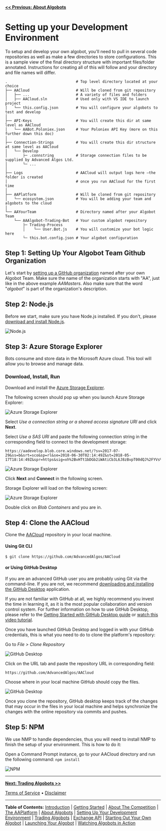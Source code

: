 **[<< Previous: About Algobots](../Algobots.md)**


# Setting up your Development Environment

To setup and develop your own algobot, you'll need to pull in several code repositories as well as make a few directories to store configurations. This is a sample view of the final directory structure with important files/folder annotated. Instructions for creating all of this will follow and your directory and file names will differ.

```
.                               # Top level directory located at your choice
├── AACloud                     # Will be cloned from git repository
│   ├── ...                     # A variety of files and folders
│   ├── AACloud.sln             # Used only with VS IDE to launch project
│   └── this.config.json    	# You will configure your algobots to test and develop
│ 
├── API-Keys                    # You will create this dir at same level as AACloud
│   └── AABot.Poloniex.json     # Your Poloniex API Key (more on this further down this doc)
│ 
├── Connection-Strings          # You will create this dir structure at same level as AACloud
│   └── Develop              
│       ├─ .connstring          # Storage connection files to be supplied by Advanced Algos Ltd.
│       └─ ...  
│ 
├── Logs                        # AACloud will output logs here –the folder is created 
│                               # once you run AACloud for the first time
│ 
├── AAPlatform                  # Will be cloned from git repository
│   └── ecosystem.json          # You will be adding your team and algobots to the cloud
│
└── AAYourTeam                  # Directory named after your Algobot Team
    └── AAAlgobot-Trading-Bot   # Your custom algobot repository     
        ├─ Trading-Process
        │    └── User.Bot.js    # You will customize your bot logic here
        └─ this.bot.config.json # Your algobot configuration

```

## Step 1: Setting Up Your Algobot Team Github Organization

Let's start by [setting up a GitHub organization](https://github.com/account/organizations/new) named after your own Algobot Team. Make sure the name of the organization starts with "AA", just like in the above example _AAMasters_. Also make sure that the word "_algobot_" is part of the organization's description.

## Step 2: Node.js

Before we start, make sure you have Node.js installed. If you don't, please [download and install Node.js](https://nodejs.org/en/download/).

![Node.js](https://github.com/AdvancedAlgos/Documentation/blob/master/Media/Dev-Teams-Getting-Sarted-Guide/Node-js-01.png)

## Step 3: Azure Storage Explorer

Bots consume and store data in the Microsoft Azure cloud. This tool will allow you to browse and manage data.

### Download, Install, Run

Download and install the [Azure Storage Explorer](https://azure.microsoft.com/en-us/features/storage-explorer/).

The following screen should pop up when you launch Azure Storage Explorer:

![Azure Storage Explorer](https://github.com/AdvancedAlgos/Documentation/blob/master/Media/Dev-Teams-Getting-Sarted-Guide/Azure-Storage-Explorer-02.png)

Select _Use a connection string or a shared access signature URI_ and click **Next**.

Select _Use a SAS URI_ and paste the following connection string in the corresponding field to connect to the development storage:

```
https://aadevelop.blob.core.windows.net/?sv=2017-07-29&ss=b&srt=sco&sp=rl&se=2018-06-30T02:14:49Z&st=2018-05-17T18:14:49Z&spr=https&sig=xh%2BvHTt1bDGb2iWAtiCb3L6J8zBvpT00dQJ%2FYVs%2BbXI%3D
```

![Azure Storage Explorer](https://github.com/AdvancedAlgos/Documentation/blob/master/Media/Dev-Teams-Getting-Sarted-Guide/Azure-Storage-Explorer-03b.png)

Click **Next** and **Connect** in the following screen.

Storage Explorer will load on the following screen:

![Azure Storage Explorer](https://github.com/AdvancedAlgos/Documentation/blob/master/Media/Dev-Teams-Getting-Sarted-Guide/Azure-Storage-Explorer-01.png)

Double click on _Blob Containers_ and you are in.

## Step 4: Clone the AACloud

Clone the [AACloud](https://github.com/AdvancedAlgos/AACloud) repository in your local machine.

#### Using Git CLI
```
$ git clone https://github.com/AdvancedAlgos/AACloud
```

#### or Using GitHub Desktop

If you are an advanced GitHub user you are probably using Git via the command-line. If you are not, we recommend [downloading and installing the GitHub Desktop](https://desktop.github.com/) application.

If you are not familiar with GitHub at all, we highly recommend you invest the time in learning it, as it is the most popular collaboration and version control system. For further information on how to use GitHub Desktop, please refer to the [Getting Started with GitHub Desktop guide](https://help.github.com/desktop/guides/getting-started-with-github-desktop/) or [watch this video tutorial](https://www.youtube.com/watch?v=GqNAD4XoZ6k).

Once you have launched GitHub Desktop and logged in with your GitHub credentials, this is what you need to do to clone the platform's repository:

Go to _File > Clone Repository_

![GitHub Desktop](https://github.com/AdvancedAlgos/Documentation/blob/master/Media/Dev-Teams-Getting-Sarted-Guide/GitHub-Desktop-01.png)

Click on the URL tab and paste the repository URL in corresponding field:

```
https://github.com/AdvancedAlgos/AACloud
```

Choose where in your local machine GitHub should copy the files.

![GitHub Desktop](https://github.com/AdvancedAlgos/Documentation/blob/master/Media/Dev-Teams-Getting-Sarted-Guide/GitHub-Desktop-02.png)

Once you clone the repository, GitHub desktop keeps track of the changes that may occur in the files in your local machine and helps synchronize the changes with the online repository via commits and pushes.

## Step 5: NPM

We use NMP to handle dependencies, thus you will need to install NMP to finish the setup of your environment. This is how to do it:

Open a Command Prompt instance, go to your AACloud directory and run the following command: ```npm install``` 

![NPM](https://github.com/AdvancedAlgos/Documentation/blob/master/Media/Dev-Teams-Getting-Sarted-Guide/NPM-install.png)

<hr />

**[Next: Trading Algobots >>](./1-TradingAlgobots.md)**

[Terms of Service](../Terms.md)  &bull;  [Disclaimer](../Disclaimer.md)

<hr />

**Table of Contents:** [Introduction](../README.md) | [Getting Started](../GettingStarted.md) | [About The Competition](../TheCompetition.md) | [The AAPlatform](../AAPlatform.md) | [About Algobots](../Algobots.md) | [Setting Up Your Development Environment](./0-Setup.md) | [Trading Algobots](./1-TradingAlgobots.md) | [Exchange API](./1b-Exchange-API.md) | [Starting Out Your Own Algobot](./2-YourOwnAlgobot.md) | [Launching Your Algobot](./3-LaunchingYourAlgobot.md) | [Watching Algobots in Action](../Algobots-in-action.md) 
